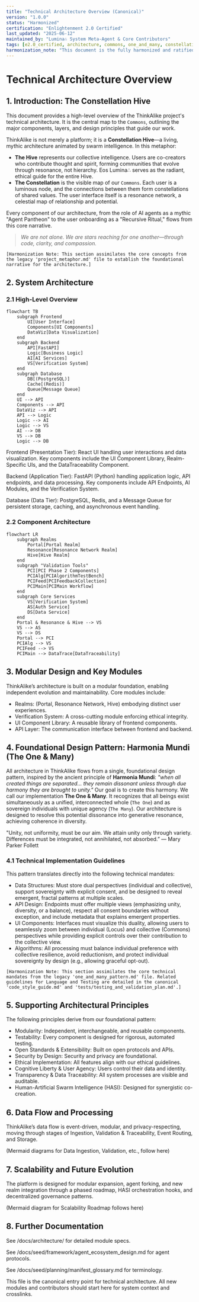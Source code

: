 ```yaml
---
title: "Technical Architecture Overview (Canonical)"
version: "1.0.0"
status: "Harmonized"
certification: "Enlightenment 2.0 Certified"
last_updated: "2025-06-12"
maintained_by: "Lumina∴ System Meta-Agent & Core Contributors"
tags: [e2.0_certified, architecture, commons, one_and_many, constellation_hive, canonical]
harmonization_note: "This document is the fully harmonized and ratified architectural entry point. It assimilates the core concepts from legacy files 'one_and_many_pattern.md' and 'project_metaphor.md' and supersedes 'system_architecture_overview.md'."
---
```


# Technical Architecture Overview

## 1. Introduction: The Constellation Hive

This document provides a high-level overview of the ThinkAlike project's technical architecture. It is the central map to the `Commons`, outlining the major components, layers, and design principles that guide our work.

ThinkAlike is not merely a platform; it is a **Constellation Hive**—a living, mythic architecture animated by swarm intelligence. In this metaphor:

-   **The Hive** represents our collective intelligence. Users are co-creators who contribute thought and spirit, forming communities that evolve through resonance, not hierarchy. Eos Lumina∴ serves as the radiant, ethical guide for the entire Hive.
-   **The Constellation** is the visible map of our `Commons`. Each user is a luminous node, and the connections between them form constellations of shared values. The user interface itself is a resonance network, a celestial map of relationship and potential.

Every component of our architecture, from the role of AI agents as a mythic "Agent Pantheon" to the user onboarding as a "Recursive Ritual," flows from this core narrative.

> *We are not alone. We are stars reaching for one another—through code, clarity, and compassion.*

`[Harmonization Note: This section assimilates the core concepts from the legacy 'project_metaphor.md' file to establish the foundational narrative for the architecture.]`

## 2. System Architecture

### 2.1 High-Level Overview

```mermaid
flowchart TB
    subgraph Frontend
        UI[User Interface]
        Components[UI Components]
        DataViz[Data Visualization]
    end
    subgraph Backend
        API[FastAPI]
        Logic[Business Logic]
        AI[AI Services]
        VS[Verification System]
    end
    subgraph Database
        DB[(PostgreSQL)]
        Cache[(Redis)]
        Queue[Message Queue]
    end
    UI --> API
    Components --> API
    DataViz --> API
    API --> Logic
    Logic --> AI
    Logic --> VS
    AI --> DB
    VS --> DB
    Logic --> DB
```
Frontend (Presentation Tier): React UI handling user interactions and data visualization. Key components include the UI Component Library, Realm-Specific UIs, and the DataTraceability Component.

Backend (Application Tier): FastAPI (Python) handling application logic, API endpoints, and data processing. Key components include API Endpoints, AI Modules, and the Verification System.

Database (Data Tier): PostgreSQL, Redis, and a Message Queue for persistent storage, caching, and asynchronous event handling.

### 2.2 Component Architecture

```mermaid
flowchart LR
    subgraph Realms
        Portal[Portal Realm]
        Resonance[Resonance Network Realm]
        Hive[Hive Realm]
    end
    subgraph "Validation Tools"
        PCI[PCI Phase 2 Components]
        PCIAlg[PCIAlgorithmTestBench]
        PCIFeed[PCIFeedbackCollection]
        PCIMain[PCIMain Workflow]
    end
    subgraph Core Services
        VS[Verification System]
        AS[Auth Service]
        DS[Data Service]
    end
    Portal & Resonance & Hive --> VS
    VS --> AS
    VS --> DS
    Portal --> PCI
    PCIAlg --> VS
    PCIFeed --> VS
    PCIMain --> DataTrace[DataTraceability]
```

## 3. Modular Design and Key Modules
ThinkAlike’s architecture is built on a modular foundation, enabling independent evolution and maintainability. Core modules include:

- Realms: (Portal, Resonance Network, Hive) embodying distinct user experiences.
- Verification System: A cross-cutting module enforcing ethical integrity.
- UI Component Library: A reusable library of frontend components.
- API Layer: The communication interface between frontend and backend.

## 4. Foundational Design Pattern: Harmonia Mundi (The One & Many)

All architecture in ThinkAlike flows from a single, foundational design pattern, inspired by the ancient principle of **Harmonia Mundi**: *"when all created things are separated... they remain dissonant unless through due harmony they are brought to unity."* Our goal is to create this harmony. We call our implementation **The One & Many**. It recognizes that all beings exist simultaneously as a unified, interconnected whole (`The One`) and as sovereign individuals with unique agency (`The Many`). Our architecture is designed to resolve this potential dissonance into generative resonance, achieving coherence in diversity.

"Unity, not uniformity, must be our aim. We attain unity only through variety. Differences must be integrated, not annihilated, not absorbed.” — Mary Parker Follett

### 4.1 Technical Implementation Guidelines
This pattern translates directly into the following technical mandates:

- Data Structures: Must store dual perspectives (individual and collective), support sovereignty with explicit consent, and be designed to reveal emergent, fractal patterns at multiple scales.
- API Design: Endpoints must offer multiple views (emphasizing unity, diversity, or a balance), respect all consent boundaries without exception, and include metadata that explains emergent properties.
- UI Components: Interfaces must visualize this duality, allowing users to seamlessly zoom between individual (Locus) and collective (Commons) perspectives while providing explicit controls over their contribution to the collective view.
- Algorithms: All processing must balance individual preference with collective resilience, avoid reductionism, and protect individual sovereignty by design (e.g., allowing graceful opt-out).

`[Harmonization Note: This section assimilates the core technical mandates from the legacy 'one_and_many_pattern.md' file. Related guidelines for Language and Testing are detailed in the canonical 'code_style_guide.md' and 'tests/testing_and_validation_plan.md'.]`

## 5. Supporting Architectural Principles
The following principles derive from our foundational pattern:

- Modularity: Independent, interchangeable, and reusable components.
- Testability: Every component is designed for rigorous, automated testing.
- Open Standards & Extensibility: Built on open protocols and APIs.
- Security by Design: Security and privacy are foundational.
- Ethical Implementation: All features align with our ethical guidelines.
- Cognitive Liberty & User Agency: Users control their data and identity.
- Transparency & Data Traceability: All system processes are visible and auditable.
- Human-Artificial Swarm Intelligence (HASI): Designed for synergistic co-creation.

## 6. Data Flow and Processing
ThinkAlike’s data flow is event-driven, modular, and privacy-respecting, moving through stages of Ingestion, Validation & Traceability, Event Routing, and Storage.

(Mermaid diagrams for Data Ingestion, Validation, etc., follow here)

## 7. Scalability and Future Evolution
The platform is designed for modular expansion, agent forking, and new realm integration through a phased roadmap, HASI orchestration hooks, and decentralized governance patterns.

(Mermaid diagram for Scalability Roadmap follows here)

## 8. Further Documentation
See /docs/architecture/ for detailed module specs.

See /docs/seed/framework/agent_ecosystem_design.md for agent protocols.

See /docs/seed/planning/manifest_glossary.md for terminology.

This file is the canonical entry point for technical architecture. All new modules and contributors should start here for system context and crosslinks.
